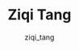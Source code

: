 ---
# this is autogenerated: do not edit
title: Ziqi Tang
author: ziqi_tang
layout: author-bio
excerpt: Visiting Research Scholar - Tsinghua University
type: member
header:
  teaser: /assets/images/members/bio-tang.jpg
papers: 
---